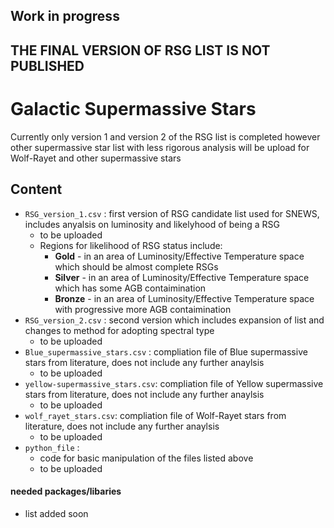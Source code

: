 ## **Work in progress**
## **THE FINAL VERSION OF RSG LIST IS NOT PUBLISHED**


# Galactic Supermassive Stars

Currently only version 1 and version 2 of the RSG list is completed however other supermassive star list with less rigorous analysis will be upload for Wolf-Rayet and other supermassive stars

## Content
- `RSG_version_1.csv` : first version of RSG candidate list used for SNEWS, includes anyalsis on luminosity and likelyhood of being a RSG
   - to be uploaded
   - Regions for likelihood of RSG status include: 
      - **Gold** - in an area of Luminosity/Effective Temperature space which should be almost complete RSGs
      - **Silver** - in an area of Luminosity/Effective Temperature space which has some AGB contaimination
      - **Bronze** - in an area of Luminosity/Effective Temperature space with progressive more AGB contaimination
- `RSG_version_2.csv` : second version which includes expansion of list and changes to method for adopting spectral type
  - to be uploaded
- `Blue_supermassive_stars.csv` : compliation file of Blue supermassive stars from literature, does not include any further anaylsis 
  - to be uploaded
- `yellow-supermassive_stars.csv`: compliation file of Yellow supermassive stars from literature, does not include any further anaylsis
  - to be uploaded
- `wolf_rayet_stars.csv`: compliation file of Wolf-Rayet stars from literature, does not include any further anaylsis
  - to be uploaded
- `python_file` :
  - code for basic manipulation of the files listed above
  - to be uploaded


#### needed packages/libaries  
   - list added soon


